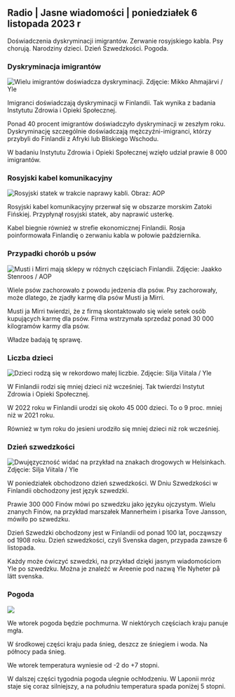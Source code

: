 ## Radio \| Jasne wiadomości \| poniedziałek 6 listopada 2023 r

Doświadczenia dyskryminacji imigrantów. Zerwanie rosyjskiego kabla. Psy chorują. Narodziny dzieci. Dzień Szwedzkości. Pogoda.

### Dyskryminacja imigrantów

![Wielu imigrantów doświadcza dyskryminacji. Zdjęcie: Mikko Ahmajärvi / Yle](https://images.cdn.yle.fi/image/upload/c_crop,h_2485,w_4419,x_0,y_114/ar_1.7777777777777777,c_fill,g_faces,h_675,w_1200/dpr_1.0/q_auto:eco/f_auto/fl_lossy/v1698074800/39-115894164df61298ec3e)

Imigranci doświadczają dyskryminacji w Finlandii. Tak wynika z badania Instytutu Zdrowia i Opieki Społecznej.

Ponad 40 procent imigrantów doświadczyło dyskryminacji w zeszłym roku. Dyskryminację szczególnie doświadczają mężczyźni-imigranci, którzy przybyli do Finlandii z Afryki lub Bliskiego Wschodu.

W badaniu Instytutu Zdrowia i Opieki Społecznej wzięło udział prawie 8 000 imigrantów.

### Rosyjski kabel komunikacyjny

![Rosyjski statek w trakcie naprawy kabli. Obraz: AOP](https://images.cdn.yle.fi/image/upload/c_crop,h_3283,w_5838,x_0,y_380/ar_1.7777777777777777,c_fill,g_faces,h_675,w_1200/dpr_1.0/q_auto:eco/f_auto/fl_lossy/v1699268142/39-11962776548c5acae94c)

Rosyjski kabel komunikacyjny przerwał się w obszarze morskim Zatoki Fińskiej. Przypłynął rosyjski statek, aby naprawić usterkę.

Kabel biegnie również w strefie ekonomicznej Finlandii. Rosja poinformowała Finlandię o zerwaniu kabla w połowie października.

### Przypadki chorób u psów

![Musti i Mirri mają sklepy w różnych częściach Finlandii. Zdjęcie: Jaakko Stenroos / AOP](https://images.cdn.yle.fi/image/upload/c_crop,h_2746,w_4883,x_0,y_452/ar_1.7777777777777777,c_fill,g_faces,h_675,w_1200/dpr_1.0/q_auto:eco/f_auto/fl_lossy/v1699194714/39-11960056547a6fe024cd)

Wiele psów zachorowało z powodu jedzenia dla psów. Psy zachorowały, może dlatego, że zjadły karmę dla psów Musti ja Mirri.

Musti ja Mirri twierdzi, że z firmą skontaktowało się wiele setek osób kupujących karmę dla psów. Firma wstrzymała sprzedaż ponad 30 000 kilogramów karmy dla psów.

Władze badają tę sprawę.

### Liczba dzieci

![Dzieci rodzą się w rekordowo małej liczbie. Zdjęcie: Silja Viitala / Yle](https://images.cdn.yle.fi/image/upload/c_crop,h_2812,w_5000,x_0,y_233/ar_1.777777777777777,c_fill,g_faces,h_675,w_1200/dpr_1.0/q_auto:eco/f_auto/fl_lossy/v1697805617/39-1189261653274b0907f5)

W Finlandii rodzi się mniej dzieci niż wcześniej. Tak twierdzi Instytut Zdrowia i Opieki Społecznej.

W 2022 roku w Finlandii urodzi się około 45 000 dzieci. To o 9 proc. mniej niż w 2021 roku.

Również w tym roku do jesieni urodziło się mniej dzieci niż rok wcześniej.

### Dzień szwedzkości

![Dwujęzyczność widać na przykład na znakach drogowych w Helsinkach. Zdjęcie: Silja Viitala / Yle](https://images.cdn.yle.fi/image/upload/c_crop,h_2813,w_5000,x_0,y_0/ar_1.7777777777777777,c_fill,g_faces,h_675,w_1200/dpr_1.0/q_auto:eco/f_auto/fl_lossy/v1615970514/39-7850546051bda715b05)

W poniedziałek obchodzono dzień szwedzkości. W Dniu Szwedzkości w Finlandii obchodzony jest język szwedzki.

Prawie 300 000 Finów mówi po szwedzku jako języku ojczystym. Wielu znanych Finów, na przykład marszałek Mannerheim i pisarka Tove Jansson, mówiło po szwedzku.

Dzień Szwedzki obchodzony jest w Finlandii od ponad 100 lat, począwszy od 1908 roku. Dzień szwedzkości, czyli Svenska dagen, przypada zawsze 6 listopada.

Każdy może ćwiczyć szwedzki, na przykład dzięki jasnym wiadomościom Yle po szwedzku. Można je znaleźć w Areenie pod nazwą Yle Nyheter på lätt svenska.

### Pogoda

![](https://images.cdn.yle.fi/image/upload/c_crop,h_1080,w_1919,x_0,y_0/ar_1.7777777777777777,c_fill,g_faces,h_675,w_1200/dpr_1.0/q_auto:eco/f_auto/fl_lossy/v1699290254/39-119671665491c7602c1a)

We wtorek pogoda będzie pochmurna. W niektórych częściach kraju panuje mgła.

W środkowej części kraju pada śnieg, deszcz ze śniegiem i woda. Na północy pada śnieg.

We wtorek temperatura wyniesie od -2 do +7 stopni.

W dalszej części tygodnia pogoda ulegnie ochłodzeniu. W Laponii mróz staje się coraz silniejszy, a na południu temperatura spada poniżej 5 stopni.